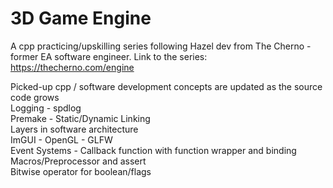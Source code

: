 # 3D Game Engine <br/>
A cpp practicing/upskilling series following Hazel dev from The Cherno - former EA software engineer. Link to the series: https://thecherno.com/engine <br/>

Picked-up cpp / software development concepts are updated as the source code grows <br/>
Logging - spdlog <br/>
Premake - Static/Dynamic Linking <br/>
Layers in software architecture <br/>
ImGUI - OpenGL - GLFW <br/>
Event Systems - Callback function with function wrapper and binding <br/>
Macros/Preprocessor and assert <br/>
Bitwise operator for boolean/flags <br/>
